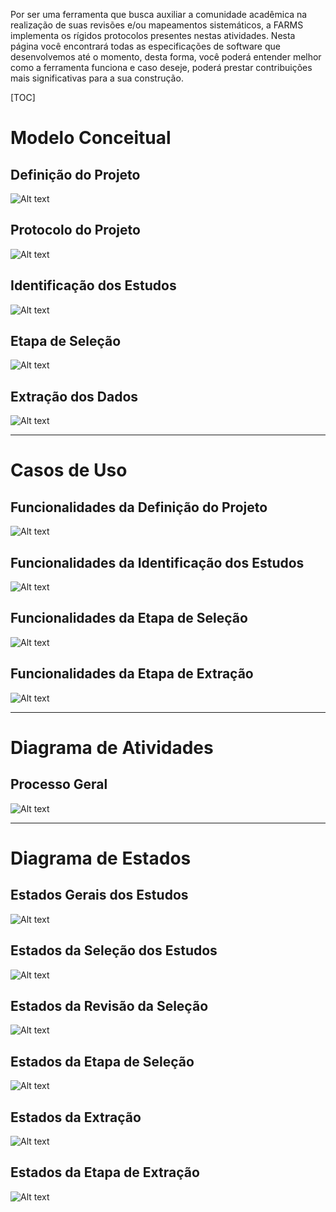 Por ser uma ferramenta que busca auxiliar a comunidade acadêmica na realização
de suas revisões e/ou mapeamentos sistemáticos, a FARMS implementa os rígidos
protocolos presentes nestas atividades. Nesta página você encontrará todas as
especificações de software que desenvolvemos até o momento, desta forma, você
poderá entender melhor como a ferramenta funciona e caso deseje, poderá prestar
contribuições mais significativas para a sua construção.

[TOC]

# Modelo Conceitual

## Definição do Projeto

![Alt text](img/diagrams/conceptual_model/project_definition.jpg "Definição do Projeto")

## Protocolo do Projeto

![Alt text](img/diagrams/conceptual_model/project_protocol.jpg "Protocolo do Projeto")

## Identificação dos Estudos

![Alt text](img/diagrams/conceptual_model/studies_identification.jpg "Identificação dos Estudos")

## Etapa de Seleção

![Alt text](img/diagrams/conceptual_model/selection_step.jpg "Etapa de Seleção")

## Extração dos Dados

![Alt text](img/diagrams/conceptual_model/data_extraction.jpg "Extração dos Dados")

___

# Casos de Uso

## Funcionalidades da Definição do Projeto

![Alt text](img/diagrams/use_case/project_definition_step_features.jpg "Caso de Uso Definição do Projeto")

## Funcionalidades da Identificação dos Estudos

![Alt text](img/diagrams/use_case/studies_identification_step_features.jpg "Caso de Uso Identificação dos Estudos")

## Funcionalidades da Etapa de Seleção

![Alt text](img/diagrams/use_case/selection_step_features.jpg "Caso de Uso Etapa de Seleção")

## Funcionalidades da Etapa de Extração

![Alt text](img/diagrams/use_case/extraction_step_features.jpg "Caso de Uso Etapa de Extração")

___

# Diagrama de Atividades

## Processo Geral

![Alt text](img/diagrams/activity_diagrams/general_process.jpg "Processo Geral")

___

# Diagrama de Estados

## Estados Gerais dos Estudos

![Alt text](img/diagrams/state_diagrams/study_general_status.jpg "Estados Gerais dos Estudos")

## Estados da Seleção dos Estudos

![Alt text](img/diagrams/state_diagrams/study_selection_result_status.jpg "Estados da Seleção dos Estudos")

## Estados da Revisão da Seleção

![Alt text](img/diagrams/state_diagrams/review_selection_status.jpg "Estados da Revisão da Seleção")

## Estados da Etapa de Seleção

![Alt text](img/diagrams/state_diagrams/selection_step_status.jpg "Estados da Etapa de Seleção")

## Estados da Extração

![Alt text](img/diagrams/state_diagrams/extraction_status.jpg "Estados da Extração")

## Estados da Etapa de Extração

![Alt text](img/diagrams/state_diagrams/extraction_step_status.jpg "Estados da Etapa de Extração")